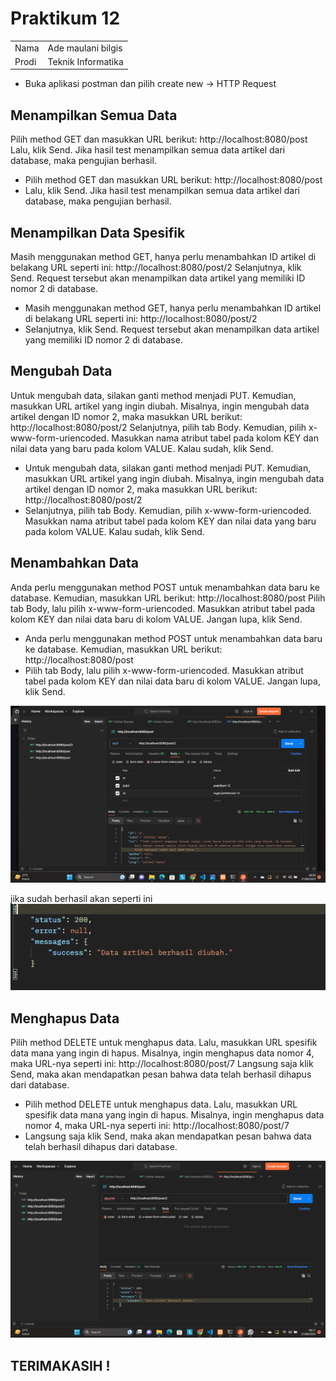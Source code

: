 # Praktikum 12
<table bprder="1" cellpadding="5" cellspacing="0">
  <tbody>
  <tr>
  <td> Nama </td>
  <td> Ade maulani bilgis</td>
  </tr>
  <tr>
  <td>Prodi</td>
  <td>Teknik Informatika</td>
  </tr>
</table>

- Buka aplikasi postman dan pilih create new → HTTP Request

## Menampilkan Semua Data
Pilih method GET dan masukkan URL berikut: http://localhost:8080/post Lalu, klik Send. Jika hasil test menampilkan semua data artikel dari database, maka pengujian berhasil.
- Pilih method GET dan masukkan URL berikut: http://localhost:8080/post
- Lalu, klik Send. Jika hasil test menampilkan semua data artikel dari database, maka pengujian berhasil.

## Menampilkan Data Spesifik
Masih menggunakan method GET, hanya perlu menambahkan ID artikel di belakang URL seperti ini: http://localhost:8080/post/2 Selanjutnya, klik Send. Request tersebut akan menampilkan data artikel yang memiliki ID nomor 2 di database.
- Masih menggunakan method GET, hanya perlu menambahkan ID artikel di belakang URL seperti ini: 
http://localhost:8080/post/2 
- Selanjutnya, klik Send. Request tersebut akan menampilkan data artikel yang memiliki ID nomor 2 di database.



## Mengubah Data
Untuk mengubah data, silakan ganti method menjadi PUT. Kemudian, masukkan URL artikel yang ingin diubah. Misalnya, ingin mengubah data artikel dengan ID nomor 2, maka masukkan URL berikut: http://localhost:8080/post/2 Selanjutnya, pilih tab Body. Kemudian, pilih x-www-form-uriencoded. Masukkan nama atribut tabel pada kolom KEY dan nilai data yang baru pada kolom VALUE. Kalau sudah, klik Send.
- Untuk mengubah data, silakan ganti method menjadi PUT. Kemudian, masukkan URL artikel yang ingin diubah. Misalnya, ingin mengubah data artikel dengan ID nomor 2, maka masukkan URL berikut: 
http://localhost:8080/post/2 
- Selanjutnya, pilih tab Body. Kemudian, pilih x-www-form-uriencoded. Masukkan nama atribut tabel pada kolom KEY dan nilai data yang baru pada kolom VALUE. Kalau sudah, klik Send.

## Menambahkan Data
Anda perlu menggunakan method POST untuk menambahkan data baru ke database. Kemudian, masukkan URL berikut: http://localhost:8080/post Pilih tab Body, lalu pilih x-www-form-uriencoded. Masukkan atribut tabel pada kolom KEY dan nilai data baru di kolom VALUE. Jangan lupa, klik Send.
- Anda perlu menggunakan method POST untuk menambahkan data baru ke database. Kemudian, masukkan URL berikut: 
http://localhost:8080/post 
- Pilih tab Body, lalu pilih x-www-form-uriencoded. Masukkan atribut tabel pada kolom KEY dan nilai data baru di kolom VALUE. Jangan lupa, klik Send.

![Menambah Data](https://github.com/forusig/Lab12web/blob/63fa1d6d8f1061edc0e4088d801e0aac03f3846a/ss/ss1.png)

jika sudah berhasil akan seperti ini
![image](https://github.com/forusig/Lab12web/blob/63fa1d6d8f1061edc0e4088d801e0aac03f3846a/ss/ss2.png)

## Menghapus Data
Pilih method DELETE untuk menghapus data. Lalu, masukkan URL spesifik data mana yang ingin di hapus. Misalnya, ingin menghapus data nomor 4, maka URL-nya seperti ini: http://localhost:8080/post/7 Langsung saja klik Send, maka akan mendapatkan pesan bahwa data telah berhasil dihapus dari database.
- Pilih method DELETE untuk menghapus data. Lalu, masukkan URL spesifik data mana yang ingin di hapus. Misalnya, ingin menghapus data nomor 4, maka URL-nya seperti ini: 
http://localhost:8080/post/7 
- Langsung saja klik Send, maka akan mendapatkan pesan bahwa data telah berhasil dihapus dari database.

![Menghapus Data](https://github.com/forusig/Lab12web/blob/63fa1d6d8f1061edc0e4088d801e0aac03f3846a/ss/ss4.png)

## TERIMAKASIH !